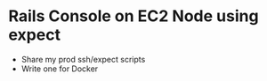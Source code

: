 # Rails Console on EC2 Node using expect

- Share my prod ssh/expect scripts
- Write one for Docker
